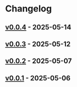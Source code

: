 # Changelog

## [v0.0.4](https://github.com/upamune/duckdb-hybrid-doc-search/compare/v0.0.3...v0.0.4) - 2025-05-14

## [v0.0.3](https://github.com/upamune/duckdb-hybrid-doc-search/compare/v0.0.2...v0.0.3) - 2025-05-12

## [v0.0.2](https://github.com/upamune/duckdb-hybrid-doc-search/compare/v0.0.1...v0.0.2) - 2025-05-07

## [v0.0.1](https://github.com/upamune/duckdb-hybrid-doc-search/commits/v0.0.1) - 2025-05-06
